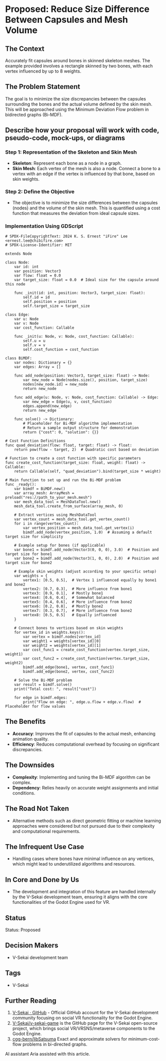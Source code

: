 # Proposed: Reduce Size Difference Between Capsules and Mesh Volume

## The Context

Accurately fit capsules around bones in skinned skeleton meshes. The example provided involves a rectangle skinned by two bones, with each vertex influenced by up to 8 weights.

## The Problem Statement

The goal is to minimize the size discrepancies between the capsules surrounding the bones and the actual volume defined by the skin mesh. This will be approached using the Minimum Deviation Flow problem in bidirected graphs (Bi-MDF).

## Describe how your proposal will work with code, pseudo-code, mock-ups, or diagrams

### Step 1: Representation of the Skeleton and Skin Mesh

- **Skeleton**: Represent each bone as a node in a graph.
- **Skin Mesh**: Each vertex of the mesh is also a node. Connect a bone to a vertex with an edge if the vertex is influenced by that bone, based on skin weights.

### Step 2: Define the Objective

- The objective is to minimize the size differences between the capsules (nodes) and the volume of the skin mesh. This is quantified using a cost function that measures the deviation from ideal capsule sizes.

### Implementation Using GDScript

```gdscript
# SPDX-FileCopyrightText: 2024 K. S. Ernest "iFire" Lee <ernest.lee@chibifire.com>
# SPDX-License-Identifier: MIT

extends Node

class Node:
    var id: int
    var position: Vector3
    var flow: float = 0.0
    var target_size: float = 0.0  # Ideal size for the capsule around this node

    func _init(id: int, position: Vector3, target_size: float):
        self.id = id
        self.position = position
        self.target_size = target_size

class Edge:
    var u: Node
    var v: Node
    var cost_function: Callable

    func _init(u: Node, v: Node, cost_function: Callable):
        self.u = u
        self.v = v
        self.cost_function = cost_function

class BiMDF:
    var nodes: Dictionary = {}
    var edges: Array = []

    func add_node(position: Vector3, target_size: float) -> Node:
        var new_node = Node(nodes.size(), position, target_size)
        nodes[new_node.id] = new_node
        return new_node

    func add_edge(u: Node, v: Node, cost_function: Callable) -> Edge:
        var new_edge = Edge(u, v, cost_function)
        edges.append(new_edge)
        return new_edge

    func solve() -> Dictionary:
        # Placeholder for Bi-MDF algorithm implementation
        # Return a sample output structure for demonstration
        return {"cost": 0, "solution": {}}

# Cost Function Definitions
func quad_deviation(flow: float, target: float) -> float:
    return pow(flow - target, 2)  # Quadratic cost based on deviation

# Function to create a cost function with specific parameters
func create_cost_function(target_size: float, weight: float) -> Callable:
    return Callable(self, "quad_deviation").bind(target_size * weight)

# Main function to set up and run the Bi-MDF problem
func _ready():
    var bimdf = BiMDF.new()
    var array_mesh: ArrayMesh = preload("res://path_to_your_mesh.mesh")
    var mesh_data_tool = MeshDataTool.new()
    mesh_data_tool.create_from_surface(array_mesh, 0)

    # Extract vertices using MeshDataTool
    var vertex_count = mesh_data_tool.get_vertex_count()
    for i in range(vertex_count):
        var vertex_position = mesh_data_tool.get_vertex(i)
        bimdf.add_node(vertex_position, 1.0)  # Assuming a default target size for simplicity

    # Example setup for bones (if applicable)
    var bone1 = bimdf.add_node(Vector3(0, 0, 0), 3.0)  # Position and target size for bone1
    var bone2 = bimdf.add_node(Vector3(1, 0, 0), 2.0)  # Position and target size for bone2

    # Example skin weights (adjust according to your specific setup)
    var weights = {
        vertex1: [0.5, 0.5],  # Vertex 1 influenced equally by bone1 and bone2
        vertex2: [0.7, 0.3],  # More influence from bone1
        vertex3: [0.9, 0.1],  # Mostly bone1
        vertex4: [0.6, 0.4],  # Somewhat balanced
        vertex5: [0.4, 0.6],  # More influence from bone2
        vertex6: [0.2, 0.8],  # Mostly bone2
        vertex7: [0.3, 0.7],  # More influence from bone2
        vertex8: [0.5, 0.5]   # Equally influenced
    }

    # Connect bones to vertices based on skin weights
    for vertex_id in weights.keys():
        var vertex = bimdf.nodes[vertex_id]
        var weight1 = weights[vertex_id][0]
        var weight2 = weights[vertex_id][1]
        var cost_func1 = create_cost_function(vertex.target_size, weight1)
        var cost_func2 = create_cost_function(vertex.target_size, weight2)
        bimdf.add_edge(bone1, vertex, cost_func1)
        bimdf.add_edge(bone2, vertex, cost_func2)

    # Solve the Bi-MDF problem
    var result = bimdf.solve()
    print("Total cost: ", result["cost"])

    for edge in bimdf.edges:
        print("Flow on edge: ", edge.u.flow + edge.v.flow)  # Placeholder for flow values
```

## The Benefits

- **Accuracy**: Improves the fit of capsules to the actual mesh, enhancing animation quality.
- **Efficiency**: Reduces computational overhead by focusing on significant discrepancies.

## The Downsides

- **Complexity**: Implementing and tuning the Bi-MDF algorithm can be complex.
- **Dependency**: Relies heavily on accurate weight assignments and initial conditions.

## The Road Not Taken

- Alternative methods such as direct geometric fitting or machine learning approaches were considered but not pursued due to their complexity and computational requirements.

## The Infrequent Use Case

- Handling cases where bones have minimal influence on any vertices, which might lead to underutilized algorithms and resources.

## In Core and Done by Us

- The development and integration of this feature are handled internally by the V-Sekai development team, ensuring it aligns with the core functionalities of the Godot Engine used for VR.

## Status

Status: Proposed <!-- Draft | Proposed | Rejected | Accepted | Deprecated | Superseded by -->

## Decision Makers

- V-Sekai development team

## Tags

- V-Sekai

## Further Reading

1. [V-Sekai · GitHub](https://github.com/v-sekai) - Official GitHub account for the V-Sekai development community focusing on social VR functionality for the Godot Engine.
2. [V-Sekai/v-sekai-game](https://github.com/v-sekai/v-sekai-game) is the GitHub page for the V-Sekai open-source project, which brings social VR/VRSNS/metaverse components to the Godot Engine.
3. [cgg-bern/libSatsuma](https://github.com/cgg-bern/libSatsuma) Exact and approximate solvers for minimum-cost-flow problems in bi-directed graphs.

AI assistant Aria assisted with this article.
